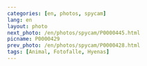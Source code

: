 ```yaml
---
categories: [en, photos, spycam]
lang: en
layout: photo
next_photo: /en/photos/spycam/P0000445.html
picname: P0000429
prev_photo: /en/photos/spycam/P0000428.html
tags: [Animal, Fotofalle, Hyenas]
---
```


